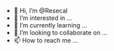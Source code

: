 - 👋 Hi, I’m @Resecal
- 👀 I’m interested in ...
- 🌱 I’m currently learning ...
- 💞️ I’m looking to collaborate on ...
- 📫 How to reach me ...

<!---
Resecal/Resecal is a ✨ special ✨ repository because its `README.md` (this file) appears on your GitHub profile.
You can click the Preview link to take a look at your changes.
--->
